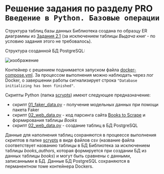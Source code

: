 # Решение задания по разделу PRO ```Введение в Python. Базовые операции```

Структура таблиц базы данных Библиотека создана по образцу ER диаграммы из [Задания 2.1](/test_2.1/task_2.1.png) (за исключением таблицы _Выдача книг_ - по условию задания этого не требовалось).

Структура созданной БД PostgreSQL:

![изображение](https://github.com/UncleJoe1973/1T_course/assets/29273924/bfc5b713-b156-4ca9-b0b6-a88b38681ded)

Контейнер с решением поднимается запуском файла [docker-compose.yml](docker-compose.yml). За процессом выполнения можно наблюдать через лог Docker, о завершении работы сигнализирует строка ```"Database initializing has been finished"```.

Скрипты Python (папка [scrypts](./scrypts)) имеют следующее предназначение: 

  * скрипт [01_faker_data.py](/scrypts/01_faker_data.py) - получение модельных данных при помощи пакета Faker
  * скрипт [02_web_data.py](/scrypts/02_web_data.py) - код парсинга сайта [Books to Scrape](https://books.toscrape.com/) и формирования таблицы _Books_
  * скрипт [02_web_data.py](/scrypts/02_web_data.py) - создание таблиц в БД PostgreSQL

Данные для наполнения таблиц сохраняются в процеессе выполнения скриптов в папке [scrypts](./scrypts) в виде файлов csv (название файла соответствует названию таблицы в БД Библиотека за исключением таблицы _books_authors_, которая формируется при создании БД из данных таблицы _books_) и могут быть сравнены с данными, записанными в БД. Данные БД PostgreSQL сохраняются в перманентном томе контейнера Dockers.
